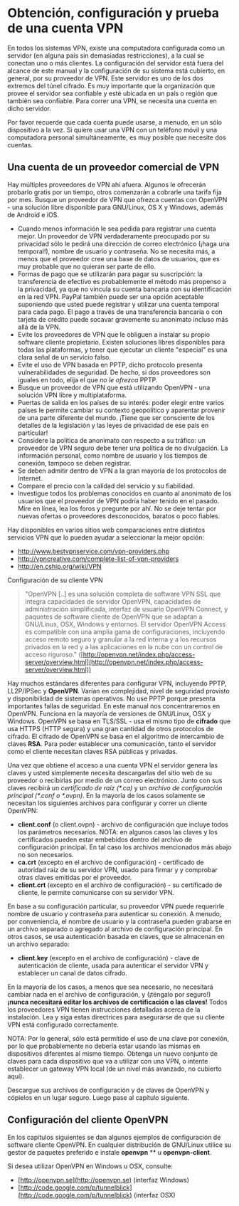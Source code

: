Obtención, configuración y prueba de una cuenta VPN
===================================================

En todos los sistemas VPN, existe una computadora configurada como un servidor (en alguna país sin demasiadas restricciones), a la cual se conectan uno o más clientes. La configuración del servidor está fuera del alcance de este manual y la configuración de su sistema está cubierto, en general, por su proveedor de VPN. Este servidor es uno de los dos extremos del túnel cifrado. Es muy importante que la organización que provee el servidor sea confiable y esté ubicada en un país o región que también sea confiable. Para correr una VPN, se necesita una cuenta en dicho servidor.

Por favor recuerde que cada cuenta puede usarse, a menudo, en un sólo dispositivo a la vez. Si quiere usar una VPN con un teléfono móvil y una computadora personal simultáneamente, es muy posible que necesite dos cuentas.
 
Una cuenta de un proveedor comercial de VPN
-------------------------------------------

Hay múltiples proveedores de VPN ahí afuera. Algunos le ofrecerán probarlo gratis por un tiempo, otros comenzarán a cobrarle una tarifa fija por mes. Busque un proveedor de VPN que ofrezca cuentas con OpenVPN - una solución libre disponible para GNU/Linux, OS X y Windows, además de Android e iOS.
 * Cuando menos información le sea pedida para registrar una cuenta mejor. Un proveedor de VPN verdaderamente preocupado por su privacidad sólo le pedirá una dirección de correo electrónico (¡haga una temporal!), nombre de usuario y contraseña. No se necesita más, a menos que el proveedor cree una base de datos de usuarios, que es muy probable que no quieran ser parte de ello.
 * Formas de pago que se utilizarán para pagar su suscripción: la transferencia de efectivo es probablemente el método más propenso a la privacidad, ya que no vincula su cuenta bancaria con su identificación en la red VPN. PayPal también puede ser una opción aceptable suponiendo que usted puede registrar y utilizar una cuenta temporal para cada pago. El pago a través de una transferencia bancaria o con tarjeta de crédito puede socavar gravemente su anonimato incluso más allá de la VPN.
 * Evite los proveedores de VPN que le obliguen a instalar su propio software cliente propietario. Existen soluciones libres disponibles para todas las plataformas, y ​​tener que ejecutar un cliente "especial" es una clara señal de un servicio falso.
 * Evite el uso de VPN basada en PPTP, dicho protocolo presenta vulnerabilidades de seguridad. De hecho, si dos proveedores son iguales en todo, elija el que *no le ofrezca* PPTP.
 * Busque un proveedor de VPN que está utilizando OpenVPN - una solución VPN libre y multiplataforma.
 * Puertas de salida en los países de su interés: poder elegir entre varios países le permite cambiar su contexto geopolítico y aparentar provenir de una parte diferente del mundo. ¡Tiene que ser consciente de los detalles de la legislación y las leyes de privacidad de ese país en particular!
 * Considere la política de anonimato con respecto a su tráfico: un proveedor de VPN seguro debe tener una política de no divulgación. La información personal, como nombre de usuario y los tiempos de conexión, tampoco se deben registrar.
 * Se deben admitir dentro de VPN a la gran mayoría de los protocolos de Internet.
 * Compare el precio con la calidad del servicio y su fiabilidad.
 * Investigue todos los problemas conocidos en cuanto al anonimato de los usuarios que el proveedor de VPN podría haber tenido en el pasado. Mire en línea, lea los foros y pregunte por ahí. No se deje tentar por nuevas ofertas o proveedores desconocidos, baratos o poco fiables.
 

Hay disponibles en varios sitios web comparaciones entre distintos servicios VPN que lo pueden ayudar a seleccionar la mejor opción:

 * http://www.bestvpnservice.com/vpn-providers.php
 * http://vpncreative.com/complete-list-of-vpn-providers
 * http://en.cship.org/wiki/VPN

 
Configuración de su cliente VPN

 > "OpenVPN [..] es una solución completa de software VPN SSL que integra capacidades de servidor OpenVPN, capacidades de administración simplificada, interfaz de usuario OpenVPN Connect, y paquetes de software cliente de OpenVPN que se adaptan a GNU/Linux, OSX, Windows y entornos. El servidor OpenVPN Access es compatible con una amplia gama de configuraciones, incluyendo acceso remoto seguro y granular a la red interna y a los recursos privados en la red y a las aplicaciones en la nube con un control de acceso riguroso." ([http://openvpn.net/index.php/access-server/overview.html](http://openvpn.net/index.php/access-server/overview.html))

Hay muchos estándares diferentes para configurar VPN, incluyendo PPTP, LL2P/IPSec y **OpenVPN**. Varían en complejidad, nivel de seguridad provisto y disponibilidad de sistemas operativos. No use PPTP porque presenta importantes fallas de seguridad. En este manual nos concentraremos en OpenVPN. Funciona en la mayoría de versiones de GNU/Linux, OSX y Windows. OpenVPN se basa en TLS/SSL - usa el mismo tipo de **cifrado** que usa HTTPS (HTTP segura) y una gran cantidad de otros protocolos de cifrado. El cifrado de OpenVPN se basa en el algoritmo de intercambio de claves **RSA**. Para poder establecer una comunicación, tanto el servidor como el cliente necesitan claves RSA públicas y privadas.

Una vez que obtiene el acceso a una cuenta VPN el servidor genera las claves y usted simplemente necesita descargarlas del sitio web de su proveedor o recibirlas por medio de un correo electrónico. Junto con sus claves recibirá un *certificado de raíz (\*.ca)* y un *archivo de configuración principal (\*.conf o \*.ovpn)*. En la mayoría de los casos solamente se necesitan los siguientes archivos para configurar y correr un cliente OpenVPN:

 * **client.conf** (o client.ovpn) - archivo de configuración que incluye todos los parámetros necesarios. NOTA: en algunos casos las claves y los certificados pueden estar embebidos dentro del archivo de configuración principal. En tal caso los archivos mencionados más abajo no son necesarios.
 * **ca.crt** (excepto en el archivo de configuración) - certificado de autoridad raíz de su servidor VPN, usado para firmar y y comprobar otras claves emitidas por el proveedor.
 * **client.crt** (excepto en el archivo de configuración) - su certificado de cliente, le permite comunicarse con su servidor VPN.

En base a su configuración particular, su proveedor VPN puede requerirle nombre de usuario y contraseña para autenticar su conexión. A menudo, por conveniencia, el nombre de usuario y la contraseña pueden grabarse en un archivo separado o agregado al archivo de configuración principal. En otros casos, se usa autenticación basada en claves, que se almacenan en un archivo separado:

 * **client.key** (excepto en el archivo de configuración) - clave de autenticación de cliente, usada para autenticar el servidor VPN y establecer un canal de datos cifrado.

En la mayoría de los casos, a menos que sea necesario, no necesitará cambiar nada en el archivo de configuración, y (¡téngalo por seguro!) **¡nunca necesitará editar los archivos de certificación o las claves!** Todos los proveedores VPN tienen instrucciones detalladas acerca de la instalación. Lea y siga estas directrices para asegurarse de que su cliente VPN está configurado correctamente.

NOTA: Por lo general, sólo está permitido el uso de una clave por conexión, por lo que probablemente no debería estar usando las mismas en dispositivos diferentes al mismo tiempo. Obtenga un nuevo conjunto de claves para cada dispositivo que va a utilizar con una VPN, o intente establecer un gateway VPN local (de un nivel más avanzado, no cubierto aquí).

Descargue sus archivos de configuración y de claves de OpenVPN y cópielos en un lugar seguro. Luego pase al capítulo siguiente.

Configuración del cliente OpenVPN
---------------------------------

En los capítulos siguientes se dan algunos ejemplos de configuración de software cliente OpenVPN. En cualquier distribución de GNU/Linux utilice su gestor de paquetes preferido e instale **openvpn** ** u **openvpn-client**.

Si desea utilizar OpenVPN en Windows u OSX, consulte:

 * [http://openvpn.se](http://openvpn.se) (interfaz Windows)
 * [http://code.google.com/p/tunnelblick](http://code.google.com/p/tunnelblick) (interfaz OSX)

